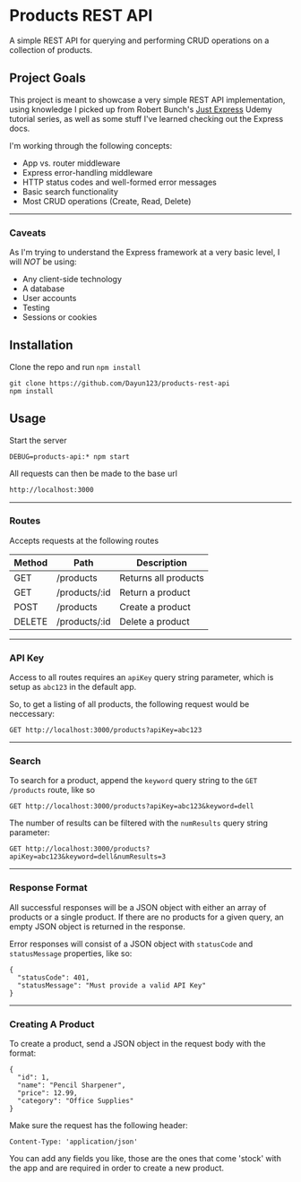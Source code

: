# Products REST API

A simple REST API for querying and performing CRUD operations on a collection of products.

## Project Goals

This project is meant to showcase a very simple REST API implementation, using knowledge I picked up from Robert Bunch's [Just Express](https://www.udemy.com/course/just-express-with-a-bunch-of-node-and-http-in-detail) Udemy tutorial series, as well as some stuff I've learned checking out the Express docs. 

I'm working through the following concepts:

- App vs. router middleware
- Express error-handling middleware
- HTTP status codes and well-formed error messages
- Basic search functionality
- Most CRUD operations (Create, Read, Delete)

---
### Caveats

As I'm trying to understand the Express framework at a very basic level, I will *NOT* be using:

- Any client-side technology
- A database 
- User accounts 
- Testing
- Sessions or cookies

## Installation

Clone the repo and run `npm install`

```
git clone https://github.com/Dayun123/products-rest-api
npm install
```

## Usage

Start the server

```
DEBUG=products-api:* npm start
```

All requests can then be made to the base url 

```bash
http://localhost:3000
``` 

---
### Routes

Accepts requests at the following routes

|  Method | Path          | Description           |
| --------| ------------- | ----------------------|
| GET     | /products     | Returns all products  |
| GET     | /products/:id | Return a product      |
| POST    | /products     | Create a product      |
| DELETE  | /products/:id | Delete a product      |

---
### API Key

Access to all routes requires an `apiKey` query string parameter, which is setup as `abc123` in the default app. 

So, to get a listing of all products, the following request would be neccessary:

`GET http://localhost:3000/products?apiKey=abc123`

---
### Search

To search for a product, append the `keyword` query string to the `GET /products` route, like so

`GET http://localhost:3000/products?apiKey=abc123&keyword=dell`

The number of results can be filtered with the `numResults` query string parameter:

`GET http://localhost:3000/products?apiKey=abc123&keyword=dell&numResults=3`

---
### Response Format

All successful responses will be a JSON object with either an array of products or a single product. If there are no products for a given query, an empty JSON object is returned in the response.

Error responses will consist of a JSON object with `statusCode` and `statusMessage` properties, like so:

```
{
  "statusCode": 401,
  "statusMessage": "Must provide a valid API Key"
}
```

---
### Creating A Product

To create a product, send a JSON object in the request body with the format:

```
{
  "id": 1,
  "name": "Pencil Sharpener",
  "price": 12.99,
  "category": "Office Supplies"
}
```

Make sure the request has the following header:

```
Content-Type: 'application/json'
```

You can add any fields you like, those are the ones that come 'stock' with the app and are required in order to create a new product.